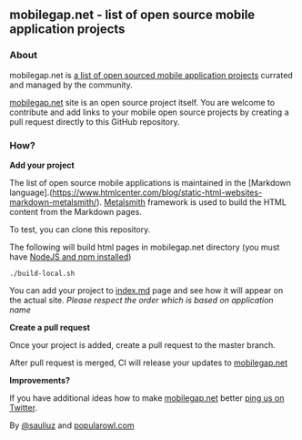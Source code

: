 ## mobilegap.net - list of open source mobile application projects

### About
mobilegap.net is [a list of open sourced mobile application projects](https://www.mobilegap.net "list of open sourced mobile application projects") currated and managed by the community.

[mobilegap.net](https://www.mobilegap.net) site is an open source project itself. You are welcome to contribute and add links to your mobile open source projects by creating a pull request directly to this GitHub repository.

### How?

**Add your project**

The list of open source mobile applications is maintained in the [Markdown language].(https://www.htmlcenter.com/blog/static-html-websites-markdown-metalsmith/). [Metalsmith](https://github.com/metalsmith/metalsmith) framework is used to build the HTML content from the Markdown pages.

To test, you can clone this repository.

The following will build html pages in mobilegap.net directory (you must have [NodeJS and npm installed](https://nodejs.org/en/))

    ./build-local.sh

You can add your project to [index.md](https://github.com/sauliuz/mobilegap.net/blob/master/markdown/index.md "add the link to your open source application") page and see how it will appear on the actual site. *Please respect the order which is based on application name*

**Create a pull request**

Once your project is added, create a pull request to the master branch.

After pull request is merged, CI will release your updates to [mobilegap.net](https://www.mobilegap.net)

**Improvements?**

If you have additional ideas how to make [mobilegap.net](http://www.mobilegap.net "www.mobilegap.net") better [ping us on Twitter](https://twitter.com/mobilegap "MobileGap on Twitter").

By [@sauliuz](https://twitter.com/sauliuz) and [popularowl.com](http://www.popularowl.com "apis made simple")
